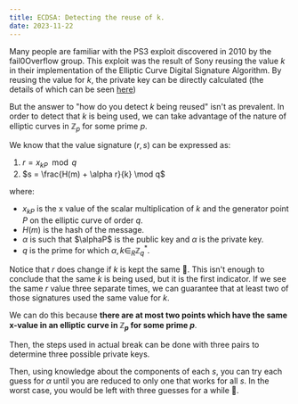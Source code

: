 ```yaml
---
title: ECDSA: Detecting the reuse of k.
date: 2023-11-22
---
```


Many people are familiar with the PS3 exploit discovered in 2010 by the fail0Overflow group. This exploit was the result of Sony reusing the value $k$ in their implementation of the Elliptic Curve Digital Signature Algorithm. By reusing the value for $k$, the private key can be directly calculated (the details of which can be seen [here](https://www.youtube.com/watch?v=LP1t_pzxKyE))

But the answer to "how do you detect $k$ being reused" isn't as prevalent. In order to detect that $k$ is being used, we can take advantage of the nature of elliptic curves in $\mathbb{Z}_p$ for some prime $p$.

We know that the value signature $(r, s)$ can be expressed as:
1. $r = x_{kP} \mod q$
2. $s = \frac{H(m) + \alpha r}{k} \mod q$

where:
- $x_{kP}$ is the x value of the scalar multiplication of $k$ and the generator point $P$ on the elliptic curve of order $q$.
- $H(m)$ is the hash of the message.
- $\alpha$ is such that $\alphaP$ is the public key and $\alpha$ is the private key.
- $q$ is the prime for which $\alpha, k \in_R \mathbb{Z}^*_q$.

Notice that $r$ does change if $k$ is kept the same 👀. This isn't enough to conclude that the same $k$ is being used, but it is the first indicator. If we see the same $r$ value three separate times, we can guarantee that at least two of those signatures used the same value for $k$.

We can do this because **there are at most two points which have the same x-value in an elliptic curve in $\mathbb{Z}_p$ for some prime $p$**. 

Then, the steps used in actual break can be done with three pairs to determine three possible private keys. 

Then, using knowledge about the components of each $s$, you can try each guess for $\alpha$ until you are reduced to only one that works for all $s$. In the worst case, you would be left with three guesses for a while 🤷.


